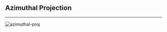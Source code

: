 ## Azimuthal Projection

----

![azimuthal-proj](http://storm-is-brewing.com/img/bootcamp/Azimuthal_Equidistant.jpg)
